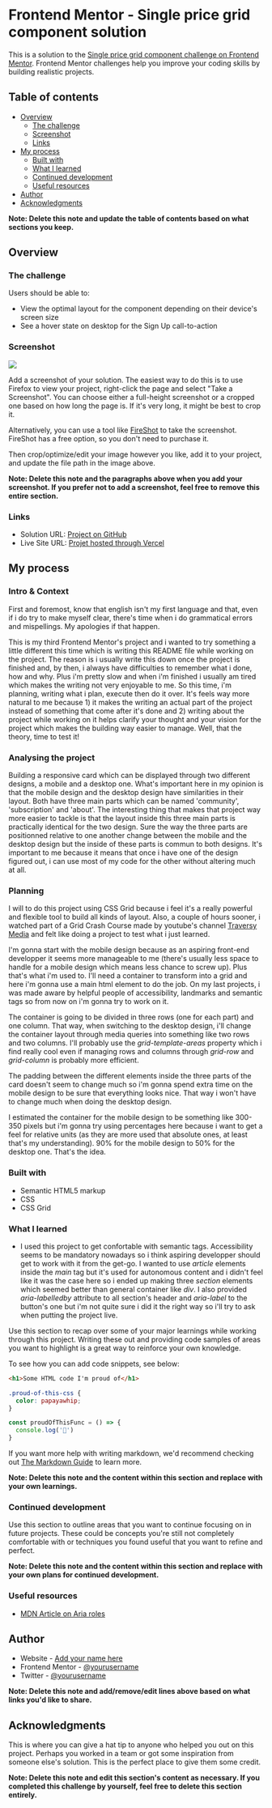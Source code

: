 # Frontend Mentor - Single price grid component solution

This is a solution to the [Single price grid component challenge on Frontend Mentor](https://www.frontendmentor.io/challenges/single-price-grid-component-5ce41129d0ff452fec5abbbc). Frontend Mentor challenges help you improve your coding skills by building realistic projects. 

## Table of contents

- [Overview](#overview)
  - [The challenge](#the-challenge)
  - [Screenshot](#screenshot)
  - [Links](#links)
- [My process](#my-process)
  - [Built with](#built-with)
  - [What I learned](#what-i-learned)
  - [Continued development](#continued-development)
  - [Useful resources](#useful-resources)
- [Author](#author)
- [Acknowledgments](#acknowledgments)

**Note: Delete this note and update the table of contents based on what sections you keep.**

## Overview

### The challenge

Users should be able to:

- View the optimal layout for the component depending on their device's screen size
- See a hover state on desktop for the Sign Up call-to-action

### Screenshot

![](./screenshot.jpg)

Add a screenshot of your solution. The easiest way to do this is to use Firefox to view your project, right-click the page and select "Take a Screenshot". You can choose either a full-height screenshot or a cropped one based on how long the page is. If it's very long, it might be best to crop it.

Alternatively, you can use a tool like [FireShot](https://getfireshot.com/) to take the screenshot. FireShot has a free option, so you don't need to purchase it. 

Then crop/optimize/edit your image however you like, add it to your project, and update the file path in the image above.

**Note: Delete this note and the paragraphs above when you add your screenshot. If you prefer not to add a screenshot, feel free to remove this entire section.**

### Links

- Solution URL: [Project on GitHub](https://github.com/joanFaseDev/single-price-grid)
- Live Site URL: [Projet hosted through Vercel](https://single-price-grid-two-alpha.vercel.app/)

## My process

### Intro & Context

First and foremost, know that english isn't my first language and that, even if i do try to make myself clear, there's time when i do grammatical errors and mispellings. My apologies if that happen.

This is my third Frontend Mentor's project and i wanted to try something a little different this time which is writing this README file while working on the project. The reason is i usually write this down once the project is finished and, by then, i always have difficulties to remember what i done, how and why. Plus i'm pretty slow and when i'm finished i usually am tired which makes the writing not very enjoyable to me. So this time, i'm planning, writing what i plan, execute then do it over. It's feels way more natural to me because 1) it makes the writing an actual part of the project instead of something that come after it's done and 2) writing about the project while working on it helps clarify your thought and your vision for the project which makes the building way easier to manage. Well, that the theory, time to test it!

### Analysing the project

Building a responsive card which can be displayed through two different designs, a mobile and a desktop one. What's important here in my opinion is that the mobile design and the desktop design have similarities  in their layout. Both have three main parts which can be named 'community', 'subscription' and 'about'. The interesting thing that makes that project way more easier to tackle is that the layout inside this three main parts is practically identical for the two design. Sure the way the three parts are positionned relative to one another change between the mobile and the desktop design but the inside of these parts is commun to both designs. It's important to me because it means that once i have one of the design figured out, i can use most of my code for the other without altering much at all.

### Planning 

I will to do this project using CSS Grid because i feel it's a really powerful and flexible tool to build all kinds of layout. Also, a couple of hours sooner, i watched part of  a Grid Crash Course made by youtube's channel [Traversy Media](https://www.youtube.com/watch?v=0xMQfnTU6oo) and felt like doing a project to test what i just learned.

 I'm gonna start with the mobile design because as an aspiring front-end developper it seems more manageable to me (there's usually less space to handle for a mobile design which means less chance to screw up). Plus that's what i'm used to. I'll need a container to transform into a grid and here i'm gonna use a main html element to do the job. On my last projects, i was made aware by helpful people of accessibility, landmarks and semantic tags so from now on i'm gonna try to work on it.  

The container is going to be divided in three rows (one for each part) and one column. That way, when switching to the desktop design, i'll change the container layout through media queries into something like two rows and two columns. I'll probably use the *grid-template-areas* property which i find really cool even if managing rows and columns through *grid-row* and *grid-column* is probably more efficient.

The padding between the different elements inside the three parts of the card doesn't seem to change much so i'm gonna spend extra time on the mobile design to be sure that everything looks nice. That way i won't have to change much when doing the desktop design.

I estimated the container for the mobile design to be something like 300-350 pixels but i'm gonna try using percentages here because i want to get a feel for relative units (as they are more used that absolute ones, at least that's my understanding). 90% for the mobile design to 50% for the desktop one. That's the idea.



### Built with

- Semantic HTML5 markup
- CSS 
- CSS Grid

### What I learned

* I used this project to get confortable with semantic tags. Accessibility seems to be mandatory nowadays so i think aspiring developper should get to work with it from the get-go. I wanted to use *article* elements inside the *main* tag but it's used for autonomous content and i didn't feel like it was the case here so i ended up making three *section* elements which seemed better than general container like *div*. I also provided *aria-labelledby* attribute to all section's header  and *aria-label* to the button's one but i'm not quite sure i did it the right way so i'll try to ask when putting the project live.

Use this section to recap over some of your major learnings while working through this project. Writing these out and providing code samples of areas you want to highlight is a great way to reinforce your own knowledge.

To see how you can add code snippets, see below:

```html
<h1>Some HTML code I'm proud of</h1>
```
```css
.proud-of-this-css {
  color: papayawhip;
}
```
```js
const proudOfThisFunc = () => {
  console.log('🎉')
}
```

If you want more help with writing markdown, we'd recommend checking out [The Markdown Guide](https://www.markdownguide.org/) to learn more.

**Note: Delete this note and the content within this section and replace with your own learnings.**

### Continued development

Use this section to outline areas that you want to continue focusing on in future projects. These could be concepts you're still not completely comfortable with or techniques you found useful that you want to refine and perfect.

**Note: Delete this note and the content within this section and replace with your own plans for continued development.**

### Useful resources

* [MDN Article on Aria roles](https://developer.mozilla.org/en-US/docs/Web/Accessibility/ARIA/Roles)



## Author

- Website - [Add your name here](https://www.your-site.com)
- Frontend Mentor - [@yourusername](https://www.frontendmentor.io/profile/yourusername)
- Twitter - [@yourusername](https://www.twitter.com/yourusername)

**Note: Delete this note and add/remove/edit lines above based on what links you'd like to share.**

## Acknowledgments

This is where you can give a hat tip to anyone who helped you out on this project. Perhaps you worked in a team or got some inspiration from someone else's solution. This is the perfect place to give them some credit.

**Note: Delete this note and edit this section's content as necessary. If you completed this challenge by yourself, feel free to delete this section entirely.**
